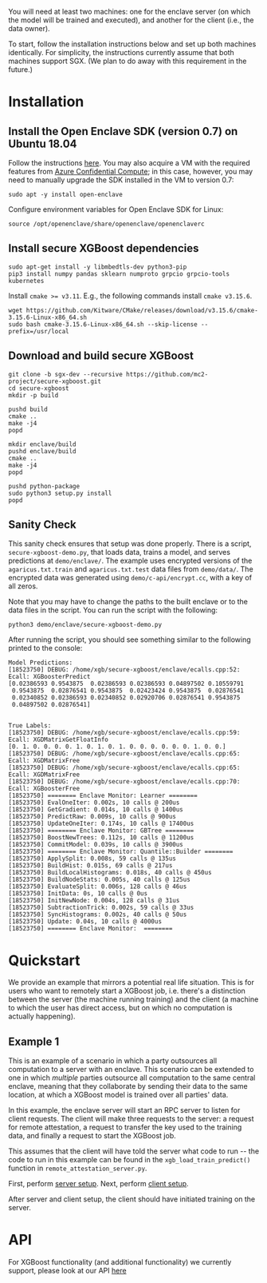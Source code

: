 
You will need at least two machines: one for the enclave server (on which the model will be trained and executed), and another for the client (i.e., the data owner).

To start, follow the installation instructions below and set up both machines identically. For simplicity, the instructions currently assume that both machines support SGX. (We plan to do away with this requirement in the future.)

# Installation

## Install the Open Enclave SDK (version 0.7) on Ubuntu 18.04
Follow the instructions [here](https://github.com/openenclave/openenclave/blob/master/docs/GettingStartedDocs/install_oe_sdk-Ubuntu_18.04.md).
You may also acquire a VM with the required features from [Azure Confidential Compute](https://azure.microsoft.com/en-us/solutions/confidential-compute/); in this case, however, you may need to manually upgrade the SDK installed in the VM to version 0.7:
```
sudo apt -y install open-enclave
```

Configure environment variables for Open Enclave SDK for Linux:
```
source /opt/openenclave/share/openenclave/openenclaverc
```

## Install secure XGBoost dependencies
```
sudo apt-get install -y libmbedtls-dev python3-pip
pip3 install numpy pandas sklearn numproto grpcio grpcio-tools kubernetes
```
Install ```cmake >= v3.11```. E.g., the following commands install ```cmake v3.15.6```.
```
wget https://github.com/Kitware/CMake/releases/download/v3.15.6/cmake-3.15.6-Linux-x86_64.sh
sudo bash cmake-3.15.6-Linux-x86_64.sh --skip-license --prefix=/usr/local
```

## Download and build secure XGBoost
```
git clone -b sgx-dev --recursive https://github.com/mc2-project/secure-xgboost.git
cd secure-xgboost
mkdir -p build

pushd build
cmake ..
make -j4
popd

mkdir enclave/build
pushd enclave/build
cmake ..
make -j4
popd

pushd python-package
sudo python3 setup.py install
popd
```

## Sanity Check
This sanity check ensures that setup was done properly. There is a script, `secure-xgboost-demo.py`, that loads data, trains a model, and serves predictions at `demo/enclave/`. The example uses encrypted versions of the `agaricus.txt.train` and `agaricus.txt.test` data files from `demo/data/`. The encrypted data was generated using `demo/c-api/encrypt.cc`, with a key of all zeros.

Note that you may have to change the paths to the built enclave or to the data files in the script. You can run the script with the following:
```
python3 demo/enclave/secure-xgboost-demo.py
```
After running the script, you should see something similar to the following printed to the console:
```
Model Predictions:
[18523750] DEBUG: /home/xgb/secure-xgboost/enclave/ecalls.cpp:52: Ecall: XGBoosterPredict
[0.02386593 0.9543875  0.02386593 0.02386593 0.04897502 0.10559791
 0.9543875  0.02876541 0.9543875  0.02423424 0.9543875  0.02876541
 0.02340852 0.02386593 0.02340852 0.02920706 0.02876541 0.9543875
 0.04897502 0.02876541]


True Labels:
[18523750] DEBUG: /home/xgb/secure-xgboost/enclave/ecalls.cpp:59: Ecall: XGDMatrixGetFloatInfo
[0. 1. 0. 0. 0. 0. 1. 0. 1. 0. 1. 0. 0. 0. 0. 0. 0. 1. 0. 0.]
[18523750] DEBUG: /home/xgb/secure-xgboost/enclave/ecalls.cpp:65: Ecall: XGDMatrixFree
[18523750] DEBUG: /home/xgb/secure-xgboost/enclave/ecalls.cpp:65: Ecall: XGDMatrixFree
[18523750] DEBUG: /home/xgb/secure-xgboost/enclave/ecalls.cpp:70: Ecall: XGBoosterFree
[18523750] ======== Enclave Monitor: Learner ========
[18523750] EvalOneIter: 0.002s, 10 calls @ 200us
[18523750] GetGradient: 0.014s, 10 calls @ 1400us
[18523750] PredictRaw: 0.009s, 10 calls @ 900us
[18523750] UpdateOneIter: 0.174s, 10 calls @ 17400us
[18523750] ======== Enclave Monitor: GBTree ========
[18523750] BoostNewTrees: 0.112s, 10 calls @ 11200us
[18523750] CommitModel: 0.039s, 10 calls @ 3900us
[18523750] ======== Enclave Monitor: Quantile::Builder ========
[18523750] ApplySplit: 0.008s, 59 calls @ 135us
[18523750] BuildHist: 0.015s, 69 calls @ 217us
[18523750] BuildLocalHistograms: 0.018s, 40 calls @ 450us
[18523750] BuildNodeStats: 0.005s, 40 calls @ 125us
[18523750] EvaluateSplit: 0.006s, 128 calls @ 46us
[18523750] InitData: 0s, 10 calls @ 0us
[18523750] InitNewNode: 0.004s, 128 calls @ 31us
[18523750] SubtractionTrick: 0.002s, 59 calls @ 33us
[18523750] SyncHistograms: 0.002s, 40 calls @ 50us
[18523750] Update: 0.04s, 10 calls @ 4000us
[18523750] ======== Enclave Monitor:  ========
```

# Quickstart
We provide an example that mirrors a potential real life situation. This is for users who want to remotely start a XGBoost job, i.e. there's a distinction between the server (the machine running training) and the client (a machine to which the user has direct access, but on which no computation is actually happening).


## Example 1
This is an example of a scenario in which a party outsources all computation to a server with an enclave. This scenario can be extended to one in which *multiple* parties outsource all computation to the same central enclave, meaning that they collaborate by sending their data to the same location, at which a XGBoost model is trained over all parties' data.

In this example, the enclave server will start an RPC server to listen for client requests. The client will make three requests to the server: a request for remote attestation, a request to transfer the key used to the training data, and finally a request to start the XGBoost job.

This assumes that the client will have told the server what code to run -- the code to run in this example can be found in the `xgb_load_train_predict()` function in `remote_attestation_server.py`. 

First, perform [server setup](server/).
Next, perform [client setup](client/).

After server and client setup, the client should have initiated training on the server. 


# API
For XGBoost functionality (and additional functionality) we currently support, please look at our API [here](API.md)
